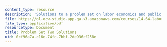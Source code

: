 ```yaml
---
content_type: resource
description: 'Solutions to a problem set on labor economics and public policy. '
file: https://ol-ocw-studio-app-qa.s3.amazonaws.com/courses/14-64-labor-economics-and-public-policy-fall-2009/0cf96a7ac16e74fc7bbf2de936cf258e_MIT14_64F09_ps2_sol.pdf
file_type: application/pdf
resourcetype: Document
title: Problem Set Two Solutions
uid: 0cf96a7a-c16e-74fc-7bbf-2de936cf258e
---
```

